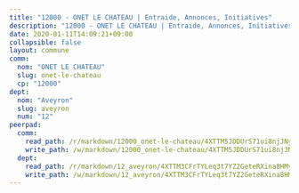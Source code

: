 ```yaml
---
title: "12000 - ONET LE CHATEAU | Entraide, Annonces, Initiatives"
description: "12000 - ONET LE CHATEAU | Entraide, Annonces, Initiatives"
date: 2020-01-11T14:09:21+09:00
collapsible: false
layout: commune
comm:
  nom: "ONET LE CHATEAU"
  slug: onet-le-chateau
  cp: "12000"
dept:
  nom: "Aveyron"
  slug: aveyron
  num: "12"
peerpad:
  comm:
    read_path: /r/markdown/12000_onet-le-chateau/4XTTM5JDDUrS71ui8njJNy3TjYib7bPgHxDmosq9oj1Qwc6Bn
    write_path: /w/markdown/12000_onet-le-chateau/4XTTM5JDDUrS71ui8njJNy3TjYib7bPgHxDmosq9oj1Qwc6Bn-K3TgUv9nDF2h2V6hQUUZZ6DLzjgRRQ8MPQ3YnwW1e8iZnTeHo6Ab3Dut5bersUy8s8d85eHk4Z9FHg4gwadMAXoqGmgtbkPoWL63E8zRq5HWfweirULTdw9xrTcGXwy6vSFV559W
  dept:
    read_path: /r/markdown/12_aveyron/4XTTM3CFrTYLeq3t7YZ2GeteRXina8HMy585xLdATaEm28gJq
    write_path: /w/markdown/12_aveyron/4XTTM3CFrTYLeq3t7YZ2GeteRXina8HMy585xLdATaEm28gJq-K3TgUfu3tdsvnJNzfCjLcQBm4uQ83gag77qnaAo9pjUvbpQyfAVAxJdyULKffeJFVcGHHVraYZNVQhiGBeBUKBFLy2Vr8dapgU6tQCmoJQ6dgnoqRGmK9bSxqhW9VArfxRuTPcgV
---
```


